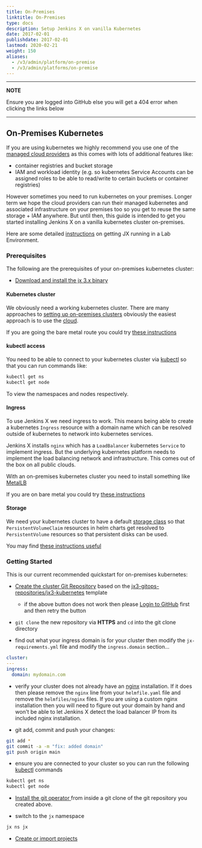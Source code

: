 ```yaml
---
title: On-Premises
linktitle: On-Premises
type: docs
description: Setup Jenkins X on vanilla Kubernetes
date: 2017-02-01
publishdate: 2017-02-01
lastmod: 2020-02-21
weight: 150
aliases:
  - /v3/admin/platform/on-premise
  - /v3/admin/platforms/on-premise
---
```


---

**NOTE**

Ensure you are logged into GitHub else you will get a 404 error when clicking the links below

---

## On-Premises Kubernetes

If you are using kubernetes we highly recommend you use one of the [managed cloud providers](/v3/#administration) as this comes with lots of additional features like:

- container registries and bucket storage
- IAM and workload identity (e.g. so kubernetes Service Accounts can be assigned roles to be able to read/write to certain buckets or container registries)

However sometimes you need to run kubernetes on your premises. Longer term we hope the cloud providers can run their managed kubernetes and associated infrastructure on your premises too so you get to reuse the same storage + IAM anywhere. But until then, this guide is intended to get you started installing Jenkins X on a vanilla kubernetes cluster on-premises.

Here are some detailed [instructions](https://007ba7.us/howto/jx-install/) on getting JX running in a Lab Environment.

### Prerequisites

The following are the prerequisites of your on-premises kubernetes cluster:

- [Download and install the jx 3.x binary](/v3/guides/jx3/)

#### Kubernetes cluster

We obviously need a working kubernetes cluster. There are many approaches to [setting up on-premises clusters](https://kubernetes.io/docs/setup/production-environment/tools/) obviously the easiest approach is to use the [cloud](/v3/#administration).

If you are going the bare metal route you could try [these instructions](https://007ba7.us/howto/k8s-install/)

#### kubectl access

You need to be able to connect to your kubernetes cluster via [kubectl](https://kubernetes.io/docs/tasks/tools/install-kubectl/) so that you can run commands like:

```bash
kubectl get ns
kubectl get node
```

To view the namespaces and nodes respectively.

#### Ingress

To use Jenkins X we need ingress to work. This means being able to create a kubernetes `Ingress` resource with a domain name which can be resolved outside of kubernetes to network into kubernetes services.

Jenkins X installs `nginx` which has a `LoadBalancer` kubernetes `Service` to implement ingress. But the underlying kubernetes platform needs to implement the load balancing network and infrastructure. This comes out of the box on all public clouds.

With an on-premises kubernetes cluster you need to install something like [MetalLB](https://metallb.universe.tf/)

If you are on bare metal you could try [these instructions](https://007ba7.us/howto/metallb/)

#### Storage

We need your kubernetes cluster to have a default [storage class](https://kubernetes.io/docs/concepts/storage/storage-classes/) so that `PersistentVolumeClaim` resources in helm charts get resolved to `PersistentVolume` resources so that persistent disks can be used.

You may find [these instructions useful](https://007ba7.us/howto/nfs-storage/)

### Getting Started

This is our current recommended quickstart for on-premises kubernetes:

- <a href="https://github.com/jx3-gitops-repositories/jx3-kubernetes/generate" target="github" class="btn bg-primary text-light">Create the cluster Git Repository</a> based on the [jx3-gitops-repositories/jx3-kubernetes](https://github.com/jx3-gitops-repositories/jx3-kubernetes/generate) template

  - if the above button does not work then please [Login to GitHub](https://github.com/login) first and then retry the button

- `git clone` the new repository via **HTTPS** and `cd` into the git clone directory

- find out what your ingress domain is for your cluster then modify the `jx-requirements.yml` file and modify the `ingress.domain` section...

```yaml
cluster:
---
ingress:
  domain: mydomain.com
```

- verify your cluster does not already have an [nginx](https://www.nginx.com/) installation. If it does then please remove the `nginx` line from your `helmfile.yaml` file and remove the `helmfiles/nginx` files. If you are using a custom nginx installation then you will need to figure out your domain by hand and won't be able to let Jenkins X detect the load balancer IP from its included nginx installation.

- git add, commit and push your changes:

```bash
git add *
git commit -a -m "fix: added domain"
git push origin main
```

- ensure you are connected to your cluster so you can run the following [kubectl](https://kubernetes.io/docs/tasks/tools/install-kubectl/) commands

```bash
kubectl get ns
kubectl get node
```

- <a href="/v3/guides/operator/" 
    target="github" class="btn bg-primary text-light" 
    title="install the git operator to setup Jenkins X in your cluster">
  Install the git operator
  </a> from inside a git clone of the git repository you created above.

- switch to the `jx` namespace

```bash
jx ns jx
```

- <a href="/v3/develop/create-project/" class="btn bg-primary text-light">Create or import projects</a>
